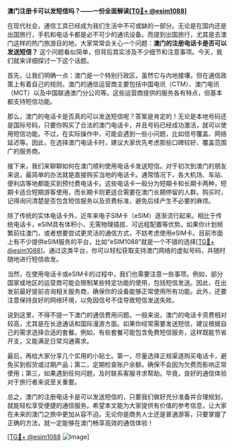 **澳门注册卡可以发短信吗？——一份全面解读[[TG💪+ @esim1088](https://t.me/s/esim1088)]**

在现代社会，通信工具已经成为我们生活中不可或缺的一部分。无论是在国内还是出国旅行，手机和电话卡都是必不可少的通讯设备。而提到出国旅行，尤其是去澳门这样的热门旅游目的地，大家常常会关心一个问题：**澳门的注册电话卡是否可以发送短信？** 这个问题看似简单，但背后其实涉及不少细节和注意事项。今天，我们就来详细探讨一下这个话题。

首先，让我们明确一点：澳门是一个特别行政区，虽然它与内地接壤，但在通信政策上有着自己的规则。澳门的通信运营商主要包括中国电讯（CTM）、澳门电讯（MCT）以及中国联通澳门分公司等。这些运营商提供的服务各有特点，但基本都支持短信功能。

那么，澳门的电话卡是否真的可以发送短信呢？答案是肯定的！无论是本地号码还是国际号码，只要你购买了合法的澳门电话卡，并且号码已经成功激活，就可以使用短信功能。不过，在实际操作中，可能会遇到一些小问题，比如信号覆盖、网络延迟等。因此，在选择澳门电话卡时，建议大家优先考虑那些口碑较好、覆盖范围广的服务商。

接下来，我们来聊聊如何在澳门顺利使用电话卡发送短信。对于初次到澳门的朋友来说，最简单的办法就是直接购买当地的电话卡。通常情况下，各大机场、车站、便利店等地都能买到预付费电话卡。这些电话卡一般分为短期卡和长期卡两种，短期卡适合短期游客使用，而长期卡则更适合需要在澳门长期停留的人群。购买时，记得询问清楚是否包含短信服务以及资费标准，避免后续产生不必要的麻烦。

除了传统的实体电话卡外，近年来电子SIM卡（eSIM）逐渐流行起来。相比于传统电话卡，eSIM具有体积小、无需物理插拔、可远程配置等优势。如果你计划频繁前往澳门，或者想要尝试更灵活的通信方式，不妨考虑使用eSIM卡。目前市面上有不少提供eSIM服务的平台，比如“eSIM1088”就是一个不错的选择[[TG💪+ @esim1088](https://t.me/s/esim1088)]。通过这类平台，你可以轻松获取支持澳门网络的虚拟号码，并随时随地进行短信收发。

当然，在使用电话卡或eSIM卡的过程中，我们也需要注意一些事项。例如，部分国家或地区的运营商可能会限制某些特定功能的使用，包括短信发送。因此，在出发前最好提前咨询相关服务商，确保你的设备能够正常使用所有功能。此外，还要注意保持良好的网络环境，以免因信号不佳导致短信发送失败。

说到这里，不得不提一下澳门的通信费用问题。一般来说，澳门的电话卡资费相对较高，尤其是在长途通话和国际漫游方面。如果你经常需要发送短信，建议根据自己的需求选择合适的套餐。例如，有些套餐可能包含免费短信服务，这样既能节省开支，又能满足日常沟通需求。

最后，再给大家分享几个实用的小贴士。第一，尽量选择正规渠道购买电话卡，避免买到假货或过期产品；第二，定期检查账户余额，确保不会因为欠费而影响正常使用；第三，如果遇到任何问题，及时联系客服寻求帮助。毕竟，良好的通信体验对于旅行者来说至关重要。

总之，澳门的注册电话卡是可以发送短信的，只要我们做好充分准备并合理规划，就能轻松享受便捷的通信服务。希望本文能为大家提供有价值的参考信息，让大家在未来的澳门之旅中更加从容不迫。无论你是商务人士还是普通游客，只要掌握了正确的方法，就一定能够在澳门畅享高效的通信体验！

[[TG💪+ @esim1088](https://t.me/s/esim1088) ![Image](https://i.postimg.cc/4NQfJmqS/Snipaste-2025-05-13-00-14-12.png)]